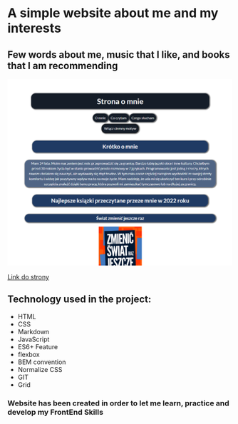 # A simple website about me and my interests 

## Few words about me, music that I like, and books that I am recommending

![How the website looks like](images/page.png)

[Link do strony](https://sajrim.github.io/homepage/)

## Technology used in the project:
- HTML
- CSS
- Markdown
- JavaScript
- ES6+ Feature
- flexbox
- BEM convention
- Normalize CSS
- GIT
- Grid

### Website has been created in order to let me learn, practice and develop my FrontEnd Skills

